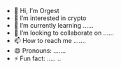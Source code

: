 - 👋 Hi, I’m Orgest
- 👀 I’m interested in crypto
- 🌱 I’m currently learning ......
- 💞️ I’m looking to collaborate on ......
- 📫 How to reach me .......
- 😄 Pronouns: .......
- ⚡ Fun fact: .....
..
<!---
orgestduro743/orgestduro743 is a ✨ special ✨ repository because its `README.md` (this file) appears on your GitHub profile.
You can click the Preview link to take a look at your changes.
--->
